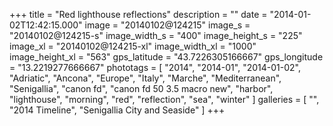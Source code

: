 +++
title = "Red lighthouse reflections"
description = ""
date = "2014-01-02T12:42:15.000"
image = "20140102@124215"
image_s = "20140102@124215-s"
image_width_s = "400"
image_height_s = "225"
image_xl = "20140102@124215-xl"
image_width_xl = "1000"
image_height_xl = "563"
gps_latitude = "43.7226305166667"
gps_longitude = "13.2219277666667"
phototags = [ "2014", "2014-01", "2014-01-02", "Adriatic", "Ancona", "Europe", "Italy", "Marche", "Mediterranean", "Senigallia", "canon fd", "canon fd 50 3.5 macro new", "harbor", "lighthouse", "morning", "red", "reflection", "sea", "winter" ]
galleries = [ "", "2014 Timeline", "Senigallia City and Seaside" ]
+++
